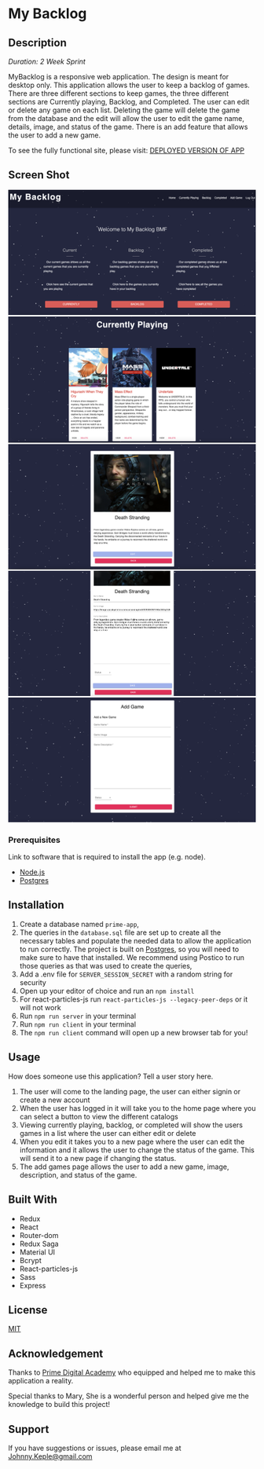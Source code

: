 
# My Backlog

## Description

_Duration: 2 Week Sprint_

MyBacklog is a responsive web application. The design is meant for desktop only. This application allows the user to
keep a backlog of games. There are three different sections to keep games, the three different sections are Currently playing, Backlog, and Completed. The user can edit or delete any game on each list. Deleting the game will delete the game from the database and the edit will allow the user to edit the game name, details, image, and status of the game. There is an add feature that allows the user to add a new game. 

To see the fully functional site, please visit: [DEPLOYED VERSION OF APP](www.heroku.com)

## Screen Shot
![home](public/images/home.png)
![gamelist](public/images/gamelist.png)
![viewdetail](public/images/viewdetail.png)
![editdetail](public/images/editdetail.png)
![Addgame](public/images/Addgame.png)

### Prerequisites

Link to software that is required to install the app (e.g. node).

- [Node.js](https://nodejs.org/en/)
- [Postgres](https://www.postgresql.org/download/)

## Installation

1. Create a database named `prime-app`,
2. The queries in the `database.sql` file are set up to create all the necessary tables and populate the needed data to allow the application to run correctly. The project is built on [Postgres](https://www.postgresql.org/download/), so you will need to make sure to have that installed. We recommend using Postico to run those queries as that was used to create the queries,
3. Add a .env file for `SERVER_SESSION_SECRET` with a random string for security
3. Open up your editor of choice and run an `npm install`
4. For react-particles-js run `react-particles-js --legacy-peer-deps` or it will not work
5. Run `npm run server` in your terminal
6. Run `npm run client` in your terminal
7. The `npm run client` command will open up a new browser tab for you!

## Usage
How does someone use this application? Tell a user story here.

1. The user will come to the landing page, the user can either signin or create a new account
2. When the user has logged in it will take you to the home page where you can select a button to view the different catalogs
3. Viewing currently playing, backlog, or completed will show the users games in a list where the user can either edit or delete 
4. When you edit it takes you to a new page where the user can edit the information and it allows the user to change the status of the game. This will send it to a new page if changing the status.
5. The add games page allows the user to add a new game, image, description, and status of the game.


## Built With

- Redux
- React
- Router-dom
- Redux Saga
- Material UI
- Bcrypt
- React-particles-js
- Sass
- Express

## License
[MIT](https://choosealicense.com/licenses/mit/)

## Acknowledgement
Thanks to [Prime Digital Academy](www.primeacademy.io) who equipped and helped me to make this application a reality. 

Special thanks to Mary, She is a wonderful person and helped give me the knowledge to build this project!

## Support
If you have suggestions or issues, please email me at [Johnny.Keple@gmail.com](Johnny.Keple@gmail.com)
